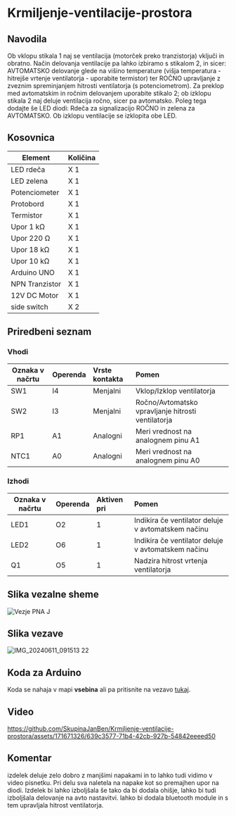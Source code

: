 # Krmiljenje-ventilacije-prostora
## Navodila
Ob vklopu stikala 1 naj se ventilacija (motorček preko tranzistorja) vključi in obratno. Način delovanja ventilacije pa lahko izbiramo s stikalom 2, in sicer: AVTOMATSKO delovanje glede na višino temperature (višja temperatura - hitrejše vrtenje ventilatorja - uporabite termistor) ter ROČNO upravljanje z zveznim spreminjanjem hitrosti ventilatorja (s potenciometrom). Za preklop med avtomatskim in ročnim delovanjem uporabite stikalo 2; ob izklopu stikala 2 naj deluje ventilacija ročno, sicer pa avtomatsko. Poleg tega dodajte še LED diodi: Rdeča za signalizacijo ROČNO in zelena za AVTOMATSKO. Ob izklopu ventilacije se izklopita obe LED.

## Kosovnica
|     Element       |   Količina     |
|-------------------|:---------------|
|  LED rdeča        |    X 1         |         
|  LED zelena       |    X 1         |         
|  Potenciometer    |    X 1         |         
|  Protobord        |    X 1         |    
|  Termistor        |    X 1         |
|  Upor  1 kΩ       |    X 1         |
|  Upor  220 Ω      |    X 1         |
|  Upor  18 kΩ      |    X 1         |
|  Upor  10 kΩ      |    X 1         |
|  Arduino UNO      |    X 1         |
|  NPN Tranzistor   |    X 1         |
|  12V DC Motor     |    X 1         |
|  side switch      |    X 2         |


## Priredbeni seznam
### Vhodi
|     Oznaka v načrtu      |   Operenda     |   Vrste kontakta   |   Pomen    |   
|-------------|:--------------|:--------------------|:------------------|
|  SW1        |    I4         |    Menjalni         |   Vklop/Izklop ventilatorja       |        
|  SW2        |    I3         |    Menjalni         |   Ročno/Avtomatsko vpravljanje hitrosti ventilatorja      |            
|  RP1        |    A1         |    Analogni         |   Meri vrednost na analognem pinu A1        |            
|  NTC1       |    A0         |    Analogni         |   Meri vrednost na analognem pinu A0        |   


### Izhodi
|     Oznaka v načrtu      |   Operenda     |   Aktiven pri   |   Pomen    |   
|-------------|:--------------|:--------------------|:------------------|
|  LED1       |    O2         |    1         |    Indikira če ventilator deluje v avtomatskem načinu      |        
|  LED2       |    O6         |    1         |    Indikira če ventilator deluje v avtomatskem načinu       |            
|  Q1         |    O5         |    1         |    Nadzira hitrost vrtenja ventilatorja        |                



## Slika vezalne sheme
![Vezje PNA J](https://github.com/SkupinaJanBen/Krmiljenje-ventilacije-prostora/assets/171671326/ad7c515a-6d1a-403d-acbe-4c6d96e60a2e)


## Slika vezave
![IMG_20240611_091513 22](https://github.com/SkupinaJanBen/Krmiljenje-ventilacije-prostora/assets/171671326/16601ab5-b801-4eaa-a215-46586464c80d)

## Koda za Arduino

Koda se nahaja v mapi __vsebina__ ali pa pritisnite na vezavo [tukaj](https://github.com/SkupinaJanBen/Krmiljenje-ventilacije-prostora/blob/main/vsebina/JanUBenMpnakoda.ino).

## Video 
https://github.com/SkupinaJanBen/Krmiljenje-ventilacije-prostora/assets/171671326/639c3577-71b4-42cb-927b-54842eeeed50

## Komentar
izdelek deluje zelo dobro z manjšimi napakami in to lahko tudi vidimo v video pisnetku. Pri delu sva naletela na napake kot so premajhen upor na diodi. Izdelek bi lahko izboljšala še tako da bi dodala ohišje, lahko bi tudi izboljšala delovanje na avto nastavitvi.
lahko bi dodala bluetooth module in s tem upravljala hitrost ventilatorja.



